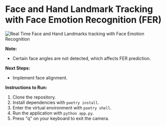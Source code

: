 # **Face and Hand Landmark Tracking with Face Emotion Recognition (FER)**
![Real Time Face and Hand Landmarks tracking with Face Emotion Recognition](_images/out_real_time.gif)

**Note:**
- Certain face angles are not detected, which affects FER prediction.

**Next Steps:**
- Implement face alignment.

**Instructions to Run:**
1. Clone the repository.
2. Install dependencies with `poetry install`.
3. Enter the virtual environment with `poetry shell`.
4. Run the application with `python app.py`.
5. Press "q" on your keyboard to exit the camera.

